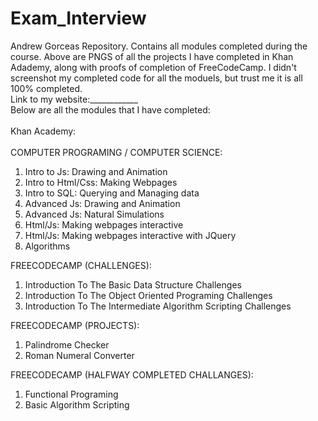 # Exam_Interview
Andrew Gorceas Repository. Contains all modules completed during the course. Above are PNGS of all the projects I have completed in Khan Adademy, along with proofs of completion of FreeCodeCamp. I didn't screenshot my completed code for all the moduels, but trust me it is all 100% completed. <br>
Link to my website:____________<br>
Below are all the modules that I have completed: <br>
<br>
Khan Academy:<br>
<br>
COMPUTER PROGRAMING / COMPUTER SCIENCE:
1. Intro to Js: Drawing and Animation
2. Intro to Html/Css: Making Webpages
3. Intro to SQL: Querying and Managing data
4. Advanced Js: Drawing and Animation
5. Advanced Js: Natural Simulations
6. Html/Js: Making webpages interactive 
7. Html/Js: Making webpages interactive with JQuery
8. Algorithms <br>
  
FREECODECAMP (CHALLENGES):
1. Introduction To The Basic Data Structure Challenges
2. Introduction To The Object Oriented Programing Challenges
3. Introduction To The Intermediate Algorithm Scripting Challenges

FREECODECAMP (PROJECTS):
1. Palindrome Checker
2. Roman Numeral Converter

FREECODECAMP (HALFWAY COMPLETED CHALLANGES):
1. Functional Programing
2. Basic Algorithm Scripting 
